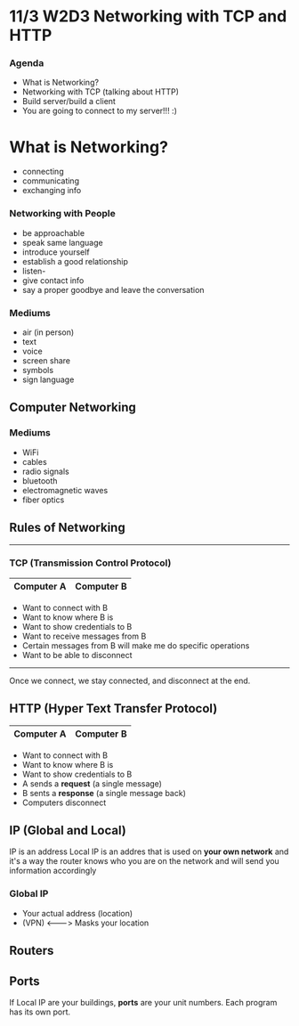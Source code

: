 # 11/3 W2D3 Networking with TCP and HTTP
### Agenda
* What is Networking?
* Networking with TCP (talking about HTTP)
* Build server/build a client
* You are going to connect to my server!!! :)

# What is Networking?
- connecting
- communicating
- exchanging info

### Networking with People
- be approachable
- speak same language
- introduce yourself
- establish a good relationship
- listen-
- give contact info
- say a proper goodbye and leave the conversation

### Mediums
- air (in person)
- text
- voice
- screen share
- symbols
- sign language

## Computer Networking
### Mediums
- WiFi
- cables
- radio signals
- bluetooth
- electromagnetic waves
- fiber optics

## Rules of Networking
---
### TCP (Transmission Control Protocol)

Computer A | Computer B
--- | ---
- Want to connect with B
- Want to know where B is
- Want to show credentials to B
- Want to receive messages from B
- Certain messages from B will make me do specific operations
- Want to be able to disconnect
---
Once we connect, we stay connected, and disconnect at the end.

## HTTP (Hyper Text Transfer Protocol)
Computer A | Computer B
--- | ---
- Want to connect with B
- Want to know where B is
- Want to show credentials to B
- A sends a **request** (a single message)
- B sents a **response** (a single message back)
- Computers disconnect

## IP (Global and Local)
IP is an address
Local IP is an addres that is used on **your own network** and it's a way the router knows who you are on the network and will send you information accordingly

### Global IP
- Your actual address (location)
- (VPN) <---> Masks your location

## Routers
## Ports
If Local IP are your buildings, **ports** are your unit numbers.
Each program has its own port.